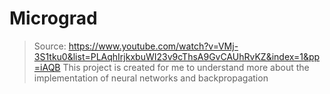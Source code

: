 # Micrograd
> Source: https://www.youtube.com/watch?v=VMj-3S1tku0&list=PLAqhIrjkxbuWI23v9cThsA9GvCAUhRvKZ&index=1&pp=iAQB
This project is created for me to understand more about the implementation of neural networks and backpropagation
